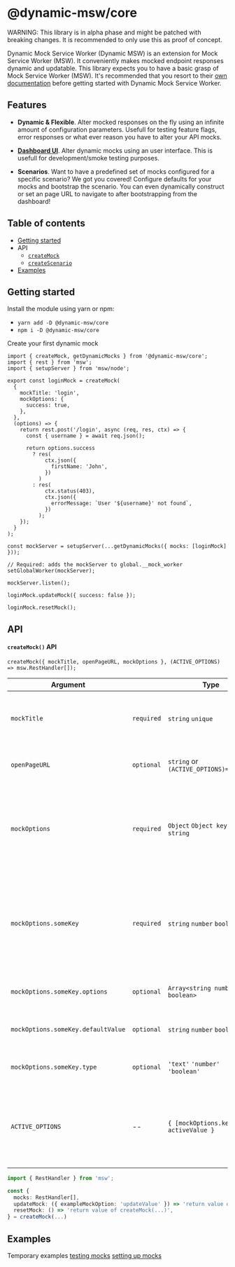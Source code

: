 # @dynamic-msw/core

WARNING: This library is in alpha phase and might be patched with breaking changes. It is recommended to only use this as proof of concept.

Dynamic Mock Service Worker (Dynamic MSW) is an extension for Mock Service Worker (MSW). It conveniently makes mocked endpoint responses dynamic and updatable.
This library expects you to have a basic grasp of Mock Service Worker (MSW). It's recommended that you resort to their [own documentation](https://github.com/mswjs/msw#documentation) before getting started with Dynamic Mock Service Worker.

## Features

- **Dynamic & Flexible**. Alter mocked responses on the fly using an infinite amount of configuration parameters. Usefull for testing feature flags, error responses or what ever reason you have to alter your API mocks.

- **[Dashboard UI](../dashboard/README.md)**. Alter dynamic mocks using an user interface. This is usefull for development/smoke testing purposes.

- **Scenarios**. Want to have a predefined set of mocks configured for a specific scenario? We got you covered! Configure defaults for your mocks and bootstrap the scenario. You can even dynamically construct or set an page URL to navigate to after bootstrapping from the dashboard!

## Table of contents

- [Getting started](#getting-started)
- API
  - [`createMock`](#createmock-api)
  - [`createScenario`](#createScenario-API)
    <!-- TODO: alter API then document -->
    <!-- - [`setupWorker`](#setupWorker-API) -->
    <!-- - [Helpers](#helpers) -->
- [Examples](#examples)
  <!-- TODO: alter API then document -->
  <!-- - [Test example](#test-example) -->

## Getting started

Install the module using yarn or npm:

- `yarn add -D @dynamic-msw/core`
- `npm i -D @dynamic-msw/core`

Create your first dynamic mock

```
import { createMock, getDynamicMocks } from '@dynamic-msw/core';
import { rest } from 'msw';
import { setupServer } from 'msw/node';

export const loginMock = createMock(
  {
    mockTitle: 'login',
    mockOptions: {
      success: true,
    },
  },
  (options) => {
    return rest.post('/login', async (req, res, ctx) => {
      const { username } = await req.json();

      return options.success
        ? res(
            ctx.json({
              firstName: 'John',
            })
          )
        : res(
            ctx.status(403),
            ctx.json({
              errorMessage: `User '${username}' not found`,
            })
          );
    });
  }
);

const mockServer = setupServer(...getDynamicMocks({ mocks: [loginMock] }));

// Required: adds the mockServer to global.__mock_worker
setGlobalWorker(mockServer);

mockServer.listen();

loginMock.updateMock({ success: false });

loginMock.resetMock();

```

## API

#### `createMock()` API

`createMock({ mockTitle, openPageURL, mockOptions }, (ACTIVE_OPTIONS) => msw.RestHandler[]);`

| Argument                           |            | Type                                   | Description                                                                                                                                                                       |
| ---------------------------------- | ---------- | -------------------------------------- | --------------------------------------------------------------------------------------------------------------------------------------------------------------------------------- |
| `mockTitle`                        | `required` | `string` `unique`                      | An unique identifier for your mock. If you choose to use the dashboard, this will be used as title there.                                                                         |
| `openPageURL`                      | `optional` | `string` or `(ACTIVE_OPTIONS)=>string` | Adds an link to the dashboard to open an page where the mock can be tested                                                                                                        |
| `mockOptions`                      | `required` | `Object` `Object keys: string`         | Dynamic mock options used to alter the response and/or openPageURL. The keys are used in `ACTIVE_OPTIONS` and their value will be the active value e.g. `true`.                   |
| `mockOptions.someKey`              | `required` | `string` `number` `boolean`            | An default value for your mock option. The type is automatically inherited. That means a string will become an string input in the dashboard and typed as such in your mock code. |
| `mockOptions.someKey.options`      | `optional` | `Array<string number boolean>`         | An array of possible values. Shown as select input in the dashboard.                                                                                                              |
| `mockOptions.someKey.defaultValue` | `optional` | `string` `number` `boolean`            | The default value when using select options as shown above.                                                                                                                       |
| `mockOptions.someKey.type`         | `optional` | `'text'` `'number'` `'boolean'`        | Only to be used when you don't want a default value.                                                                                                                              |
| `ACTIVE_OPTIONS`                   | --         | `{ [mockOptions.keys]: activeValue }`  | Object containing the keys from `mockOptions` and their respective active value (`defaultValue` or an updated value after calling `updateOptions(...)`)                           |

```ts
import { RestHandler } from 'msw';

const {
  mocks: RestHandler[],
  updateMock: ({ exampleMockOption: 'updateValue' }) => 'return value of createMock(...)',
  resetMock: () => 'return value of createMock(...)',
} = createMock(...)
```

## Examples

Temporary examples
[testing mocks](https://github.com/dynamicmsw/dynamic-msw/tree/main/libs/core/src/lib/core.spec.ts)
[setting up mocks](https://github.com/dynamicmsw/dynamic-msw/tree/main/libs/mock-example/src/lib/mock-example.ts)
